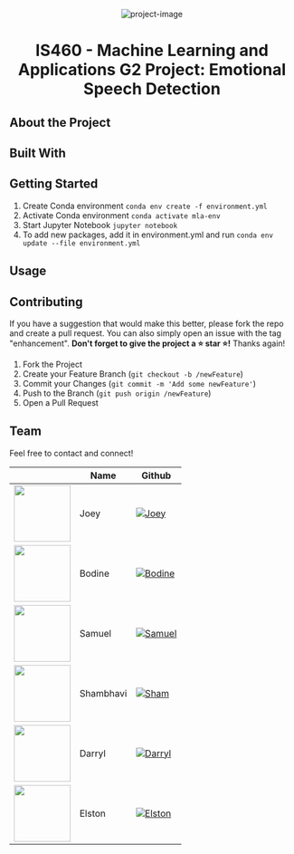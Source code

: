 <p align="center"><img src="https://socialify.git.ci/jeezusplays/slay-fake-news/image?description=1&amp;font=Inter&amp;forks=1&amp;issues=1&amp;language=1&amp;name=1&amp;owner=1&amp;pattern=Plus&amp;pulls=1&amp;stargazers=1&amp;theme=Dark" alt="project-image"></p>

<h1 align="center" id="title">IS460 - Machine Learning and Applications G2 Project: Emotional Speech Detection</h1>

## About the Project

## Built With

## Getting Started

1. Create Conda environment
`conda env create -f environment.yml`
2. Activate Conda environment
`conda activate mla-env`
3. Start Jupyter Notebook
`jupyter notebook`
4. To add new packages, add it in environment.yml and run
`conda env update --file environment.yml`

## Usage

## Contributing
If you have a suggestion that would make this better, please fork the repo and create a pull request. You can also simply open an issue with the tag "enhancement".
**Don't forget to give the project a :star: star :star:!** Thanks again!

1. Fork the Project
2. Create your Feature Branch (`git checkout -b /newFeature`)
3. Commit your Changes (`git commit -m 'Add some newFeature'`)
4. Push to the Branch (`git push origin /newFeature`)
5. Open a Pull Request

## Team
Feel free to contact and connect!

|| Name | Github |
|-----------| ----------- | ----------- |
|<img src="https://avatars.githubusercontent.com/u/68149788?v=4" width="100"></img>| Joey |[![Joey](https://img.shields.io/badge/GitHub-181717.svg?style=for-the-badge&logo=GitHub&logoColor=white)](https://github.com/jeezusplays)|
|<img src="https://avatars.githubusercontent.com/u/60221049?v=4" width="100"></img>| Bodine | [![Bodine](https://img.shields.io/badge/GitHub-181717.svg?style=for-the-badge&logo=GitHub&logoColor=white)](https://github.com/bodinestubbe) |
|<img src="https://avatars.githubusercontent.com/u/41113285?v=4" width="100"></img> | Samuel | [![Samuel](https://img.shields.io/badge/GitHub-181717.svg?style=for-the-badge&logo=GitHub&logoColor=white)](https://github.com/samchung95) |
|<img src="https://avatars.githubusercontent.com/u/71541700?v=4" width="100"></img> | Shambhavi | [![Sham](https://img.shields.io/badge/GitHub-181717.svg?style=for-the-badge&logo=GitHub&logoColor=white)](https://github.com/po-the-panda-12) |
|<img src="https://avatars.githubusercontent.com/u/5838225?v=4" width="100"></img> | Darryl | [![Darryl](https://img.shields.io/badge/GitHub-181717.svg?style=for-the-badge&logo=GitHub&logoColor=white)](https://github.com/DarrylSSY) |
|<img src="https://avatars.githubusercontent.com/u/88470259?v=4" width="100"></img> | Elston | [![Elston](https://img.shields.io/badge/GitHub-181717.svg?style=for-the-badge&logo=GitHub&logoColor=white)](https://github.com/Swagston20) |

